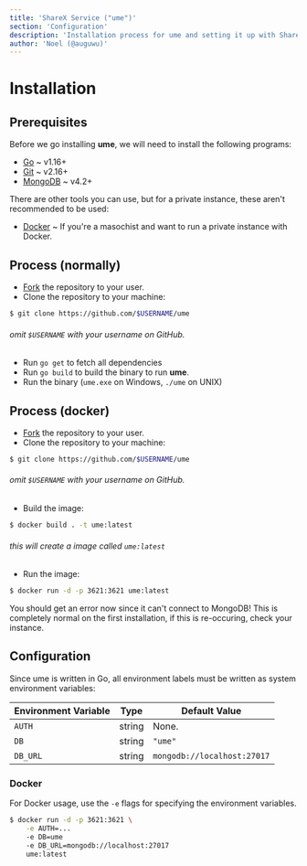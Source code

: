```yaml
---
title: 'ShareX Service ("ume")'
section: 'Configuration'
description: 'Installation process for ume and setting it up with ShareX.'
author: 'Noel (@auguwu)'
---
```


# Installation
## Prerequisites
Before we go installing **ume**, we will need to install the following programs:

- [Go](https://golang.org) ~ v1.16+
- [Git](https://git-scm.com/) ~ v2.16+
- [MongoDB](https://mongodb.com) ~ v4.2+

There are other tools you can use, but for a private instance, these aren't recommended to be used:

- [Docker](https://docker.com) ~ If you're a masochist and want to run a private instance with Docker.

## Process (normally)
- [Fork](https://github.com/auguwu/ume/fork) the repository to your user.
- Clone the repository to your machine:

```sh
$ git clone https://github.com/$USERNAME/ume
```

###### omit `$USERNAME` with your username on GitHub.

- Run `go get` to fetch all dependencies
- Run `go build` to build the binary to run **ume**.
- Run the binary (`ume.exe` on Windows, `./ume` on UNIX)

## Process (docker)
- [Fork](https://github.com/auguwu/ume/fork) the repository to your user.
- Clone the repository to your machine:

```sh
$ git clone https://github.com/$USERNAME/ume
```

###### omit `$USERNAME` with your username on GitHub.

- Build the image:

```sh
$ docker build . -t ume:latest
```

###### this will create a image called `ume:latest`

- Run the image:

```sh
$ docker run -d -p 3621:3621 ume:latest
```

You should get an error now since it can't connect to MongoDB! This is completely normal on the first
installation, if this is re-occuring, check your instance.

## Configuration
Since ume is written in Go, all environment labels must be written as system environment variables:

|Environment Variable|Type|Default Value|
|--------------------|----|-------------|
|`AUTH`|string|None.|
|`DB`|string|`"ume"`|
|`DB_URL`|string|`mongodb://localhost:27017`|

### Docker
For Docker usage, use the `-e` flags for specifying the environment variables.

```sh
$ docker run -d -p 3621:3621 \
    -e AUTH=...
    -e DB=ume
    -e DB_URL=mongodb://localhost:27017
    ume:latest
```

